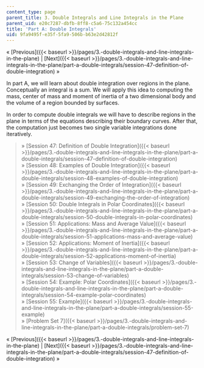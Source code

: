 ```yaml
---
content_type: page
parent_title: 3. Double Integrals and Line Integrals in the Plane
parent_uid: e20c7287-dbfb-8ff8-c5a6-75c132a454cc
title: 'Part A: Double Integrals'
uid: 9fa9495f-e35f-5fa9-506b-b63e2d42812f
---
```


« [Previous]({{< baseurl >}}/pages/3.-double-integrals-and-line-integrals-in-the-plane) | [Next]({{< baseurl >}}/pages/3.-double-integrals-and-line-integrals-in-the-plane/part-a-double-integrals/session-47-definition-of-double-integration) »

In part A, we will learn about double integration over regions in the plane. Conceptually an integral is a sum. We will apply this idea to computing the mass, center of mass and moment of inertia of a two dimensional body and the volume of a region bounded by surfaces.

In order to compute double integrals we will have to describe regions in the plane in terms of the equations describing their boundary curves. After that, the computation just becomes two single variable integrations done iteratively.

> » [Session 47: Definition of Double Integration]({{< baseurl >}}/pages/3.-double-integrals-and-line-integrals-in-the-plane/part-a-double-integrals/session-47-definition-of-double-integration)  
> » [Session 48: Examples of Double Integration]({{< baseurl >}}/pages/3.-double-integrals-and-line-integrals-in-the-plane/part-a-double-integrals/session-48-examples-of-double-integration)  
> » [Session 49: Exchanging the Order of Integration]({{< baseurl >}}/pages/3.-double-integrals-and-line-integrals-in-the-plane/part-a-double-integrals/session-49-exchanging-the-order-of-integration)  
> » [Session 50: Double Integrals in Polar Coordinates]({{< baseurl >}}/pages/3.-double-integrals-and-line-integrals-in-the-plane/part-a-double-integrals/session-50-double-integrals-in-polar-coordinates)  
> » [Session 51: Applications: Mass and Average Value]({{< baseurl >}}/pages/3.-double-integrals-and-line-integrals-in-the-plane/part-a-double-integrals/session-51-applications-mass-and-average-value)  
> » [Session 52: Applications: Moment of Inertia]({{< baseurl >}}/pages/3.-double-integrals-and-line-integrals-in-the-plane/part-a-double-integrals/session-52-applications-moment-of-inertia)  
> » [Session 53: Change of Variables]({{< baseurl >}}/pages/3.-double-integrals-and-line-integrals-in-the-plane/part-a-double-integrals/session-53-change-of-variables)  
> » [Session 54: Example: Polar Coordinates]({{< baseurl >}}/pages/3.-double-integrals-and-line-integrals-in-the-plane/part-a-double-integrals/session-54-example-polar-coordinates)  
> » [Session 55: Example]({{< baseurl >}}/pages/3.-double-integrals-and-line-integrals-in-the-plane/part-a-double-integrals/session-55-example)  
> » [Problem Set 7]({{< baseurl >}}/pages/3.-double-integrals-and-line-integrals-in-the-plane/part-a-double-integrals/problem-set-7)

« [Previous]({{< baseurl >}}/pages/3.-double-integrals-and-line-integrals-in-the-plane) | [Next]({{< baseurl >}}/pages/3.-double-integrals-and-line-integrals-in-the-plane/part-a-double-integrals/session-47-definition-of-double-integration) »